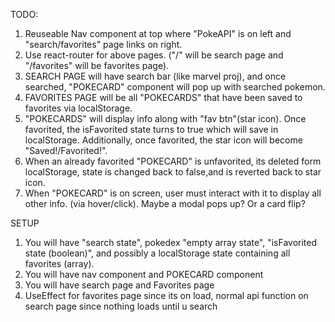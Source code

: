 TODO:
1. Reuseable Nav component at top where "PokeAPI" is on left and "search/favorites" page links on right.
2. Use react-router for above pages. ("/" will be search page and "/favorites" will be favorites page).
3. SEARCH PAGE will have search bar (like marvel proj), and once searched, "POKECARD" component will pop up with searched pokemon.
4. FAVORITES PAGE will be all "POKECARDS" that have been saved to favorites via localStorage.
5. "POKECARDS" will display info along with "fav btn"(star icon). Once favorited, the isFavorited state turns to true which will save in localStorage. Additionally, once favorited, the star icon will become "Saved!/Favorited!".
6. When an already favorited "POKECARD" is unfavorited, its deleted form localStorage, state is changed back to false,and is reverted back to star icon.
7. When "POKECARD" is on screen, user must interact with it to display all other info. (via hover/click). Maybe a modal pops up? Or a card flip?

SETUP
1. You will have "search state", pokedex "empty array state", "isFavorited state (boolean)", and possibly a localStorage state containing all favorites (array).
2. You will have nav component and POKECARD component
3. You will have search page and Favorites page
4. UseEffect for favorites page since its on load, normal api function on search page since nothing loads until u search
